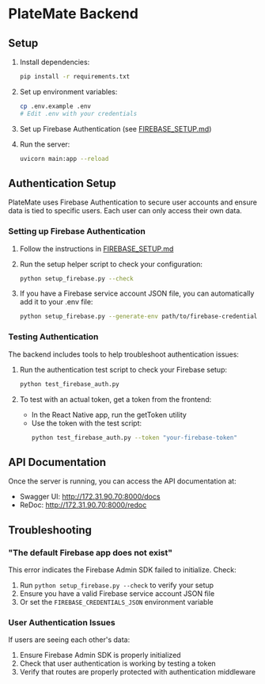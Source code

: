 # PlateMate Backend

## Setup

1. Install dependencies:
   ```bash
   pip install -r requirements.txt
   ```

2. Set up environment variables:
   ```bash
   cp .env.example .env
   # Edit .env with your credentials
   ```

3. Set up Firebase Authentication (see [FIREBASE_SETUP.md](FIREBASE_SETUP.md))

4. Run the server:
   ```bash
   uvicorn main:app --reload
   ```

## Authentication Setup

PlateMate uses Firebase Authentication to secure user accounts and ensure data is tied to specific users. Each user can only access their own data.

### Setting up Firebase Authentication

1. Follow the instructions in [FIREBASE_SETUP.md](FIREBASE_SETUP.md)
2. Run the setup helper script to check your configuration:
   ```bash
   python setup_firebase.py --check
   ```

3. If you have a Firebase service account JSON file, you can automatically add it to your .env file:
   ```bash
   python setup_firebase.py --generate-env path/to/firebase-credentials.json
   ```

### Testing Authentication

The backend includes tools to help troubleshoot authentication issues:

1. Run the authentication test script to check your Firebase setup:
   ```bash
   python test_firebase_auth.py
   ```

2. To test with an actual token, get a token from the frontend:
   - In the React Native app, run the getToken utility
   - Use the token with the test script:
     ```bash
     python test_firebase_auth.py --token "your-firebase-token"
     ```

## API Documentation

Once the server is running, you can access the API documentation at:
- Swagger UI: http://172.31.90.70:8000/docs
- ReDoc: http://172.31.90.70:8000/redoc

## Troubleshooting

### "The default Firebase app does not exist"

This error indicates the Firebase Admin SDK failed to initialize. Check:
1. Run `python setup_firebase.py --check` to verify your setup
2. Ensure you have a valid Firebase service account JSON file
3. Or set the `FIREBASE_CREDENTIALS_JSON` environment variable

### User Authentication Issues

If users are seeing each other's data:
1. Ensure Firebase Admin SDK is properly initialized
2. Check that user authentication is working by testing a token
3. Verify that routes are properly protected with authentication middleware 